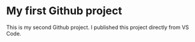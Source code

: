 # My first Github project
This is my second Github project. I published this project directly from VS Code.

